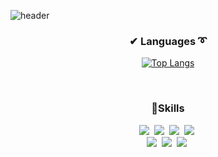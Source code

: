 ![header](https://capsule-render.vercel.app/api?type=waving&color=auto&height=350&section=header&text=Hi,%20precious🥰&fontSize=80&fontAlignY=40&desc=I'm%20NaGyeong&descSize=30&descAlignY=60)

<h3 align="center">✔ Languages ➰</h3>
<div align="center">

[![Top Langs](https://github-readme-stats.vercel.app/api/top-langs/?username=NaGyeong-Park&layout=compact)](https://github.com/anuraghazra/github-readme-stats)
</div>
&nbsp
&nbsp

<h3 align="center">🦾Skills</h3>
<div align=center>
    </div>
<p align="center">
  <img src="https://img.shields.io/badge/Python-3766AB?style=for-the-badge&logo=Python&logoColor=white"/></a>&nbsp 
  <img src="https://img.shields.io/badge/html5-E34F26?style=for-the-badge&logo=html5&logoColor=white">&nbsp
  <img src="https://img.shields.io/badge/css3-1572B6?style=for-the-badge&logo=css3&logoColor=white">&nbsp 
  <img src="https://img.shields.io/badge/Javascript-ffb13b?style=for-the-badge&logo=javascript&logoColor=white"/></a>&nbsp 
  <br>
    <img src="https://img.shields.io/badge/vue.js-4FC08D?style=for-the-badge&logo=vue.js&logoColor=white">&nbsp 
    <img src="https://img.shields.io/badge/django-092E20?style=for-the-badge&logo=vue.js&logoColor=white">&nbsp 
    <img src="https://img.shields.io/badge/bootstrap-7952B3?style=for-the-badge&logo=bootstrap&logoColor=white">&nbsp 
</p>
&nbsp
&nbsp
